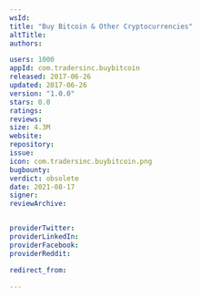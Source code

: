```yaml
---
wsId: 
title: "Buy Bitcoin & Other Cryptocurrencies"
altTitle: 
authors:

users: 1000
appId: com.tradersinc.buybitcoin
released: 2017-06-26
updated: 2017-06-26
version: "1.0.0"
stars: 0.0
ratings: 
reviews: 
size: 4.3M
website: 
repository: 
issue: 
icon: com.tradersinc.buybitcoin.png
bugbounty: 
verdict: obsolete
date: 2021-08-17
signer: 
reviewArchive:


providerTwitter: 
providerLinkedIn: 
providerFacebook: 
providerReddit: 

redirect_from:

---
```




